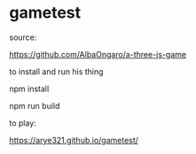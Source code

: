 # gametest

source:

https://github.com/AlbaOngaro/a-three-js-game

to install and run his thing 

npm install

npm run build


to play:

https://arye321.github.io/gametest/
